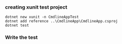 ### creating xunit test project
```
dotnet new xunit -n CmdlineAppTest
dotnet add reference ..\CmdlineApp\CmdlineApp.csproj
dotnet test
```

### Write the test
